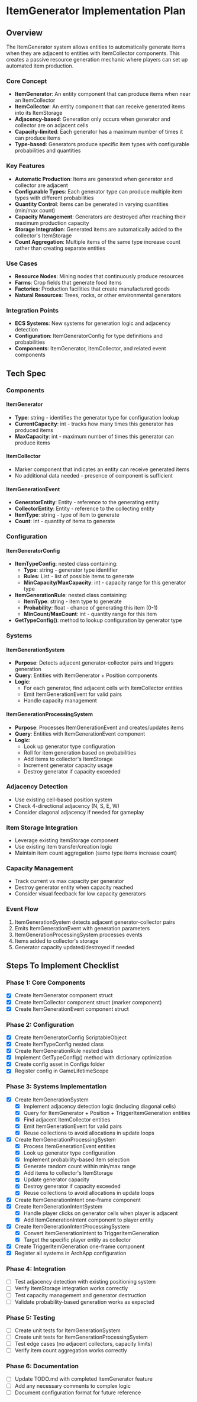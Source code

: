 # ItemGenerator Implementation Plan

## Overview

The ItemGenerator system allows entities to automatically generate items when they are adjacent to entities with ItemCollector components. This creates a passive resource generation mechanic where players can set up automated item production.

### Core Concept
- **ItemGenerator**: An entity component that can produce items when near an ItemCollector
- **ItemCollector**: An entity component that can receive generated items into its ItemStorage
- **Adjacency-based**: Generation only occurs when generator and collector are on adjacent cells
- **Capacity-limited**: Each generator has a maximum number of times it can produce items
- **Type-based**: Generators produce specific item types with configurable probabilities and quantities

### Key Features
- **Automatic Production**: Items are generated when generator and collector are adjacent
- **Configurable Types**: Each generator type can produce multiple item types with different probabilities
- **Quantity Control**: Items can be generated in varying quantities (min/max count)
- **Capacity Management**: Generators are destroyed after reaching their maximum production capacity
- **Storage Integration**: Generated items are automatically added to the collector's ItemStorage
- **Count Aggregation**: Multiple items of the same type increase count rather than creating separate entities

### Use Cases
- **Resource Nodes**: Mining nodes that continuously produce resources
- **Farms**: Crop fields that generate food items
- **Factories**: Production facilities that create manufactured goods
- **Natural Resources**: Trees, rocks, or other environmental generators

### Integration Points
- **ECS Systems**: New systems for generation logic and adjacency detection
- **Configuration**: ItemGeneratorConfig for type definitions and probabilities
- **Components**: ItemGenerator, ItemCollector, and related event components

## Tech Spec

### Components

#### ItemGenerator
- **Type**: string - identifies the generator type for configuration lookup
- **CurrentCapacity**: int - tracks how many times this generator has produced items
- **MaxCapacity**: int - maximum number of times this generator can produce items

#### ItemCollector
- Marker component that indicates an entity can receive generated items
- No additional data needed - presence of component is sufficient

#### ItemGenerationEvent
- **GeneratorEntity**: Entity - reference to the generating entity
- **CollectorEntity**: Entity - reference to the collecting entity
- **ItemType**: string - type of item to generate
- **Count**: int - quantity of items to generate

### Configuration

#### ItemGeneratorConfig
- **ItemTypeConfig**: nested class containing:
  - **Type**: string - generator type identifier
  - **Rules**: List<ItemGenerationRule> - list of possible items to generate
  - **MinCapacity/MaxCapacity**: int - capacity range for this generator type
- **ItemGenerationRule**: nested class containing:
  - **ItemType**: string - item type to generate
  - **Probability**: float - chance of generating this item (0-1)
  - **MinCount/MaxCount**: int - quantity range for this item
- **GetTypeConfig()**: method to lookup configuration by generator type

### Systems

#### ItemGenerationSystem
- **Purpose**: Detects adjacent generator-collector pairs and triggers generation
- **Query**: Entities with ItemGenerator + Position components
- **Logic**: 
  - For each generator, find adjacent cells with ItemCollector entities
  - Emit ItemGenerationEvent for valid pairs
  - Handle capacity management

#### ItemGenerationProcessingSystem
- **Purpose**: Processes ItemGenerationEvent and creates/updates items
- **Query**: Entities with ItemGenerationEvent component
- **Logic**:
  - Look up generator type configuration
  - Roll for item generation based on probabilities
  - Add items to collector's ItemStorage
  - Increment generator capacity usage
  - Destroy generator if capacity exceeded

### Adjacency Detection
- Use existing cell-based position system
- Check 4-directional adjacency (N, S, E, W)
- Consider diagonal adjacency if needed for gameplay

### Item Storage Integration
- Leverage existing ItemStorage component
- Use existing item transfer/creation logic
- Maintain item count aggregation (same type items increase count)

### Capacity Management
- Track current vs max capacity per generator
- Destroy generator entity when capacity reached
- Consider visual feedback for low capacity generators

### Event Flow
1. ItemGenerationSystem detects adjacent generator-collector pairs
2. Emits ItemGenerationEvent with generation parameters
3. ItemGenerationProcessingSystem processes events
4. Items added to collector's storage
5. Generator capacity updated/destroyed if needed

## Steps To Implement Checklist

### Phase 1: Core Components
- [x] Create ItemGenerator component struct
- [x] Create ItemCollector component struct (marker component)
- [x] Create ItemGenerationEvent component struct

### Phase 2: Configuration
- [x] Create ItemGeneratorConfig ScriptableObject
- [x] Create ItemTypeConfig nested class
- [x] Create ItemGenerationRule nested class
- [x] Implement GetTypeConfig() method with dictionary optimization
- [x] Create config asset in Configs folder
- [x] Register config in GameLifetimeScope

### Phase 3: Systems Implementation
- [x] Create ItemGenerationSystem
  - [x] Implement adjacency detection logic (including diagonal cells)
  - [x] Query for ItemGenerator + Position + TriggerItemGeneration entities
  - [x] Find adjacent ItemCollector entities
  - [x] Emit ItemGenerationEvent for valid pairs
  - [x] Reuse collections to avoid allocations in update loops
- [x] Create ItemGenerationProcessingSystem
  - [x] Process ItemGenerationEvent entities
  - [x] Look up generator type configuration
  - [x] Implement probability-based item selection
  - [x] Generate random count within min/max range
  - [x] Add items to collector's ItemStorage
  - [x] Update generator capacity
  - [x] Destroy generator if capacity exceeded
  - [x] Reuse collections to avoid allocations in update loops
- [x] Create ItemGenerationIntent one-frame component
- [x] Create ItemGenerationIntentSystem
  - [x] Handle player clicks on generator cells when player is adjacent
  - [x] Add ItemGenerationIntent component to player entity
- [x] Create ItemGenerationIntentProcessingSystem
  - [x] Convert ItemGenerationIntent to TriggerItemGeneration
  - [x] Target the specific player entity as collector
- [x] Create TriggerItemGeneration one-frame component
- [x] Register all systems in ArchApp configuration

### Phase 4: Integration
- [ ] Test adjacency detection with existing positioning system
- [ ] Verify ItemStorage integration works correctly
- [ ] Test capacity management and generator destruction
- [ ] Validate probability-based generation works as expected

### Phase 5: Testing
- [ ] Create unit tests for ItemGenerationSystem
- [ ] Create unit tests for ItemGenerationProcessingSystem
- [ ] Test edge cases (no adjacent collectors, capacity limits)
- [ ] Verify item count aggregation works correctly

### Phase 6: Documentation
- [ ] Update TODO.md with completed ItemGenerator feature
- [ ] Add any necessary comments to complex logic
- [ ] Document configuration format for future reference 